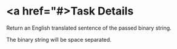 # <a href="#>Task Details</a>

Return an English translated sentence of the passed binary string.

The binary string will be space separated.
